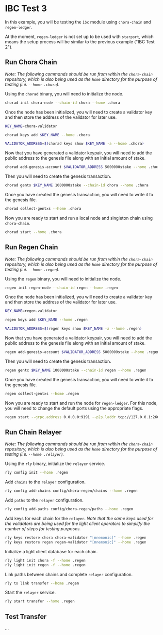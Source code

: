 # IBC Test 3

In this example, you will be testing the `ibc` module using `chora-chain` and `regen-ledger`.

At the moment, `regen-ledger` is not set up to be used with `starport`, which means the setup process will be similar to the previous example ("IBC Test 2").

## Run Chora Chain

*Note: The following commands should be run from within the `chora-chain` repository, which is also being used as the `home` directory for the purpose of testing (i.e. `--home .chora`).*

Using the `chorad` binary, you will need to initialize the node.

```sh
chorad init chora-node --chain-id chora --home .chora
```

Once the node has been initialized, you will need to create a validator key and then store the address of the validator for later use.

```sh
KEY_NAME=chora-validator

chorad keys add $KEY_NAME --home .chora

VALIDATOR_ADDRESS=$(chorad keys show $KEY_NAME -a --home .chora)
```

Now that you have generated a validator keypair, you will need to add the public address to the genesis file along with an initial amount of stake.

```sh
chorad add-genesis-account $VALIDATOR_ADDRESS 5000000stake --home .chora
```

Then you will need to create the genesis transaction.

```sh
chorad gentx $KEY_NAME 1000000stake --chain-id chora --home .chora
```

Once you have created the genesis transaction, you will need to write it to the genesis file.

```sh
chorad collect-gentxs --home .chora
```

Now you are ready to start and run a local node and singleton chain using `chora-chain`.

```sh
chorad start --home .chora
```

## Run Regen Chain

*Note: The following commands should be run from within the `chora-chain` repository, which is also being used as the `home` directory for the purpose of testing (i.e. `--home .regen`).*

Using the `regen` binary, you will need to initialize the node.

```sh
regen init regen-node --chain-id regen --home .regen
```

Once the node has been initialized, you will need to create a validator key and then store the address of the validator for later use.

```sh
KEY_NAME=regen-validator

regen keys add $KEY_NAME --home .regen

VALIDATOR_ADDRESS=$(regen keys show $KEY_NAME -a --home .regen)
```

Now that you have generated a validator keypair, you will need to add the public address to the genesis file along with an initial amount of stake.

```sh
regen add-genesis-account $VALIDATOR_ADDRESS 5000000stake --home .regen
```

Then you will need to create the genesis transaction.

```sh
regen gentx $KEY_NAME 1000000stake --chain-id regen --home .regen
```

Once you have created the genesis transaction, you will need to write it to the genesis file.

```sh
regen collect-gentxs --home .regen
```

Now you are ready to start and run the node for `regen-ledger`. For this node, you will need to change the default ports using the appropriate flags.

```sh
regen start --grpc.address 0.0.0.0:9191 --p2p.laddr tcp://127.0.0.1:26658 --rpc.laddr tcp://127.0.0.1:26659 --rpc.pprof_laddr 127.0.0.1:6161 --home .regen
```

## Run Chain Relayer

*Note: The following commands should be run from within the `chora-chain` repository, which is also being used as the `home` directory for the purpose of testing (i.e. `--home .relayer`).*

Using the `rly` binary, initialize the `relayer` service.

```sh
rly config init --home .regen
```

Add `chains` to the `relayer` configuration.

```sh
rly config add-chains config/chora-regen/chains --home .regen
```

Add `paths` to the `relayer` configuration.

```sh
rly config add-paths config/chora-regen/paths --home .regen
```

Add keys for each chain for the `relayer`. *Note that the same keys used for the validators are being used for the light client operators to simplify the number of steps for testing purposes.*

```sh
rly keys restore chora chora-validator "[mnemonic]" --home .regen
rly keys restore regen regen-validator "[mnemonic]" --home .regen
```

Initialize a light client database for each chain.

```sh
rly light init chora -f --home .regen
rly light init regen -f --home .regen
```

Link paths between chains and complete `relayer` configuration.

```sh
rly tx link transfer --home .regen
```

Start the `relayer` service.

```sh
rly start transfer --home .regen
```

## Test Transfer

...

